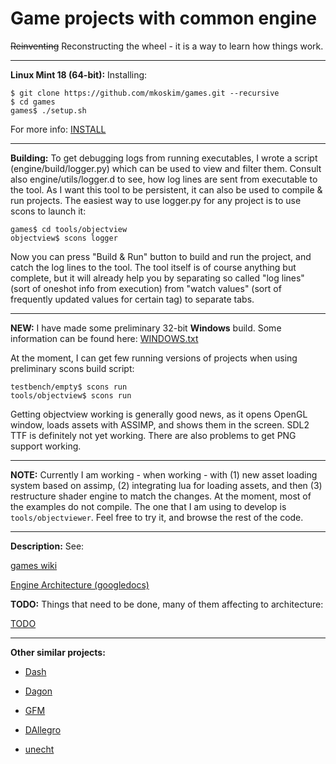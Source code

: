 Game projects with common engine
================================

~~Reinventing~~ Reconstructing the wheel - it is a way to learn how
things work.

---

**Linux Mint 18 (64-bit):** Installing:

```
$ git clone https://github.com/mkoskim/games.git --recursive
$ cd games
games$ ./setup.sh
```

For more info: [INSTALL](https://github.com/mkoskim/games/blob/master/INSTALL)

---

**Building:** To get debugging logs from running executables, I wrote a script (engine/build/logger.py) which can be used to view and filter them. Consult also engine/utils/logger.d to see, how log lines are sent from executable to the tool. As I want this tool to be persistent, it can also be used to compile & run projects. The easiest way to use logger.py for any project is to use scons to launch it:

```
games$ cd tools/objectview
objectview$ scons logger
```

Now you can press "Build & Run" button to build and run the project, and catch the log lines to the tool. The tool itself is of course anything but complete, but it will already help you by separating so called "log lines" (sort of oneshot info from execution) from "watch values" (sort of frequently updated values for certain tag) to separate tabs.

---

**NEW:** I have made some preliminary 32-bit **Windows** build. Some information can be found here: [WINDOWS.txt](https://github.com/mkoskim/games/blob/master/WINDOWS.txt)

At the moment, I can get few running versions of projects when using
preliminary scons build script:

```
testbench/empty$ scons run
tools/objectview$ scons run
```

Getting objectview working is generally good news, as it opens OpenGL
window, loads assets with ASSIMP, and shows them in the screen. SDL2 TTF
is definitely not yet working. There are also problems to get PNG support working.

---

**NOTE:** Currently I am working - when working - with (1) new asset loading
system based on assimp, (2) integrating lua for loading assets, and then
(3) restructure shader engine to match the changes. At the moment, 
most of the examples do not compile. The one that I am using to develop is `tools/objectviewer`. Feel free to try it, and browse the rest of the code.

---

**Description:** See:

[games wiki](https://github.com/mkoskim/games/wiki)

[Engine Architecture (googledocs)](https://drive.google.com/open?id=1naIU1XoFX2Qmj-EIo02rn3QQdQ-95cXKt9H4fcCajGo&authuser=0)

**TODO:** Things that need to be done, many of them affecting to architecture:

[TODO](https://github.com/mkoskim/games/blob/master/engine/doc/TODO)

---

**Other similar projects:**

* [Dash](https://github.com/Circular-Studios/Dash)

* [Dagon](https://github.com/gecko0307/dagon)

* [GFM](https://github.com/d-gamedev-team/gfm)

* [DAllegro](https://github.com/SiegeLord/DAllegro5)

* [unecht](https://github.com/Extrawurst/unecht)

